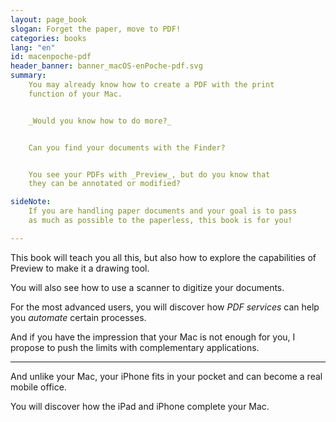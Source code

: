```yaml
---
layout: page_book
slogan: Forget the paper, move to PDF!
categories: books
lang: "en"
id: macenpoche-pdf
header_banner: banner_macOS-enPoche-pdf.svg
summary:
    You may already know how to create a PDF with the print 
    function of your Mac.


    _Would you know how to do more?_


    Can you find your documents with the Finder?


    You see your PDFs with _Preview_, but do you know that 
    they can be annotated or modified?

sideNote:
    If you are handling paper documents and your goal is to pass 
    as much as possible to the paperless, this book is for you!

---
```


This book will teach you all this, but also how to explore 
the capabilities of Preview to make it a drawing tool.

You will also see how to use a scanner to digitize your documents.

For the most advanced users, you will discover how _PDF services_ 
can help you _automate_ certain processes.

And if you have the impression that your Mac is not enough for you, 
I propose to push the limits with complementary applications.


-----


And unlike your Mac, your iPhone fits in your pocket 
and can become a real mobile office.

You will discover how the iPad and iPhone complete your Mac.

